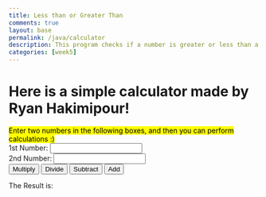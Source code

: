 ```yaml
---
title: Less than or Greater Than
comments: true
layout: base
permalink: /java/calculator
description: This program checks if a number is greater or less than a number.
categories: [week5]
---
```


<html> 
<head>
    <title>JavaScript program to calculate multiplication and division of two numbers </title>
    <style type="text/css">
    body {margin: 30px;}
    </style> 
</head>
<body>

<form>
    <h1>Here is a simple calculator made by Ryan Hakimipour!</h1>
    <mark>Enter two numbers in the following boxes, and then you can perform calculations :)<br></mark>
    1st Number: <input type="text" id="firstNumber" /><br>
    2nd Number: <input type="text" id="secondNumber" /><br>
    <input type="button" onClick="multiplyBy()" Value="Multiply"/>
    <input type="button" onClick="divideBy()" Value="Divide"/>
    <input type="button" onClick="subtract()" Value="Subtract"/>
    <input type="button" onClick="add()" Value="Add"/>
</form>
    <p>The Result is: <br>
    <span id = "result"></span>
</p>


<script>
    function multiplyBy() {
        num1 = document.getElementById("firstNumber").value;
        num2 = document.getElementById("secondNumber").value;
        document.getElementById("result").innerHTML = num1 * num2;
    }
    function divideBy() { 
        num1 = document.getElementById("firstNumber").value;
        num2 = document.getElementById("secondNumber").value;
        document.getElementById("result").innerHTML = num1 / num2;
    }
    function subtract() {
        num1 = document.getElementById("firstNumber").value;
        num2 = document.getElementById("secondNumber").value;
        document.getElementById("result").innerHTML = num1 - num2;
    }
    function add() { 
        num1 = parseInt(document.getElementById("firstNumber").value);
        num2 = parseInt(document.getElementById("secondNumber").value);
        document.getElementById("result").innerHTML = (num1 + num2);
    }
</script>

</body>
</html>